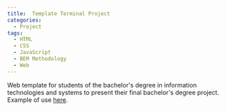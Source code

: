 ```yaml
---
title:  Template Terminal Project
categories: 
  - Project
tags: 
  - HTML
  - CSS
  - JavaScript
  - BEM Methodology
  - Web
---
```

Web template for students of the bachelor's degree in information technologies and systems to present their final bachelor's degree project. Example of use [here](http://lab-ltsi.cua.uam.mx/Docencia/PT/DACAPO/).
